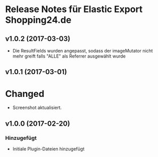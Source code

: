 # Release Notes für Elastic Export Shopping24.de

## v1.0.2 (2017-03-03)
- Die ResultFields wurden angepasst, sodass der imageMutator nicht mehr greift falls "ALLE" als Referrer ausgewählt wurde

## v1.0.1 (2017-03-01)

# Changed
- Screenshot aktualisiert.


## v1.0.0 (2017-02-20)

### Hinzugefügt
- Initiale Plugin-Dateien hinzugefügt